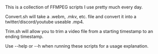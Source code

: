 This is a collection of FFMPEG scripts I use pretty much every day. 

Convert.sh will take a .webm, .mkv, etc. file and convert it into a twitter/discord/youtube useable .mp4.

Trim.sh will allow you to trim a video file from a starting timestamp to an ending timestamp.

Use --help or --h when running these scripts for a usage explanation. 
